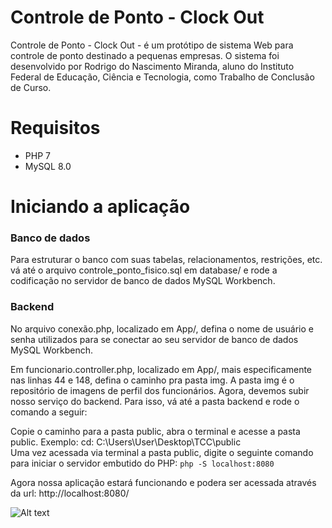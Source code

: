 # Controle de Ponto - Clock Out

Controle de Ponto - Clock Out - é um protótipo de sistema Web para controle de ponto destinado a pequenas empresas. O sistema foi desenvolvido por Rodrigo do Nascimento Miranda, aluno do Instituto Federal de Educação, Ciência e Tecnologia, como Trabalho de Conclusão de Curso.

# Requisitos
* PHP 7
* MySQL 8.0

# Iniciando a aplicação

### Banco de dados
Para estruturar o banco com suas tabelas, relacionamentos, restrições, etc. vá até o arquivo controle_ponto_fisico.sql em database/ e rode a codificação no servidor de banco de dados MySQL Workbench.

### Backend
No arquivo conexão.php, localizado em App/, defina o nome de usuário e senha utilizados para se conectar ao seu servidor de banco de dados MySQL Workbench.<br>

Em funcionario.controller.php, localizado em App/, mais especificamente nas linhas 44 e 148, defina o caminho pra pasta img. A pasta img é o repositório de imagens de perfil dos funcionários.
Agora, devemos subir nosso serviço do backend. Para isso, vá até a pasta backend e rode o comando a seguir: <br>

Copie o caminho para a pasta public, abra o terminal e acesse a pasta public. Exemplo: cd: C:\Users\User\Desktop\TCC\public<br>
Uma vez acessada via terminal a pasta public, digite o seguinte comando para iniciar o servidor embutido do PHP: `php -S localhost:8080`

Agora nossa aplicação estará funcionando e podera ser acessada através da url: http://localhost:8080/

![Alt text](img/adm.jpg "a title")